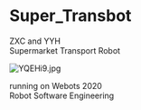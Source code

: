# Super_Transbot
ZXC and YYH  
Supermarket Transport Robot  

![YQEHi9.jpg](https://s1.ax1x.com/2020/05/09/YQEHi9.jpg)

running on Webots 2020  
Robot Software Engineering
